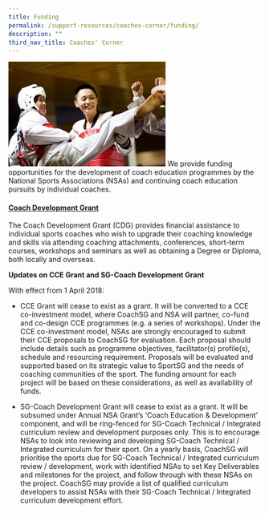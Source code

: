 ```yaml
---
title: Funding
permalink: /support-resources/coaches-corner/funding/
description: ""
third_nav_title: Coaches' Corner
---
```

![](/images/Support/Coache's%20Corner/Lai%20Han%20Seng%20Actionsmall.jpeg)
We provide funding opportunities for the development of coach education programmes by the National Sports Associations (NSAs) and continuing coach education pursuits by individual coaches.

#### **[Coach Development Grant](/coaches-corner/funding/coach-development-grant/)**

The Coach Development Grant (CDG) provides financial assistance to individual sports coaches who wish to upgrade their coaching knowledge and skills via attending coaching attachments, conferences, short-term courses, workshops and seminars as well as obtaining a Degree or Diploma, both locally and overseas.

**Updates on CCE Grant and SG-Coach Development Grant**  

With effect from 1 April 2018:

*   CCE Grant will cease to exist as a grant. It will be converted to a CCE co-investment model, where CoachSG and NSA will partner, co-fund and co-design CCE programmes (e.g. a series of workshops). Under the CCE co-investment model, NSAs are strongly encouraged to submit their CCE proposals to CoachSG for evaluation. Each proposal should include details such as programme objectives, facilitator(s) profile(s), schedule and resourcing requirement. Proposals will be evaluated and supported based on its strategic value to SportSG and the needs of coaching communities of the sport. The funding amount for each project will be based on these considerations, as well as availability of funds.

*   SG-Coach Development Grant will cease to exist as a grant. It will be subsumed under Annual NSA Grant’s ‘Coach Education & Development’ component, and will be ring-fenced for SG-Coach Technical / Integrated curriculum review and development purposes only. This is to encourage NSAs to look into reviewing and developing SG-Coach Technical / Integrated curriculum for their sport. On a yearly basis, CoachSG will prioritise the sports due for SG-Coach Technical / Integrated curriculum review / development, work with identified NSAs to set Key Deliverables and milestones for the project, and follow through with these NSAs on the project. CoachSG may provide a list of qualified curriculum developers to assist NSAs with their SG-Coach Technical / Integrated curriculum development effort.